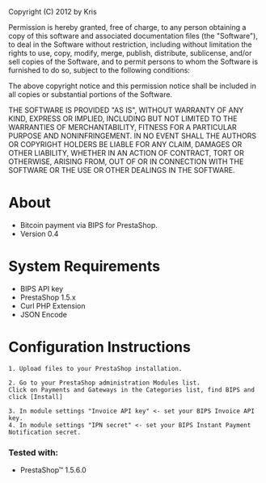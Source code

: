 Copyright (C) 2012 by Kris

Permission is hereby granted, free of charge, to any person obtaining a copy
of this software and associated documentation files (the "Software"), to deal
in the Software without restriction, including without limitation the rights
to use, copy, modify, merge, publish, distribute, sublicense, and/or sell
copies of the Software, and to permit persons to whom the Software is
furnished to do so, subject to the following conditions:

The above copyright notice and this permission notice shall be included in
all copies or substantial portions of the Software.

THE SOFTWARE IS PROVIDED "AS IS", WITHOUT WARRANTY OF ANY KIND, EXPRESS OR
IMPLIED, INCLUDING BUT NOT LIMITED TO THE WARRANTIES OF MERCHANTABILITY,
FITNESS FOR A PARTICULAR PURPOSE AND NONINFRINGEMENT. IN NO EVENT SHALL THE
AUTHORS OR COPYRIGHT HOLDERS BE LIABLE FOR ANY CLAIM, DAMAGES OR OTHER
LIABILITY, WHETHER IN AN ACTION OF CONTRACT, TORT OR OTHERWISE, ARISING FROM,
OUT OF OR IN CONNECTION WITH THE SOFTWARE OR THE USE OR OTHER DEALINGS IN
THE SOFTWARE.

About
=====
+ Bitcoin payment via BIPS for PrestaShop.
+ Version 0.4

System Requirements
===================
+ BIPS API key
+ PrestaShop 1.5.x
+ Curl PHP Extension
+ JSON Encode
  
Configuration Instructions
==========================
    1. Upload files to your PrestaShop installation.

    2. Go to your PrestaShop administration Modules list.
    Click on Payments and Gateways in the Categories list, find BIPS and click [Install]
  
    3. In module settings "Invoice API key" <- set your BIPS Invoice API key.
    4. In module settings "IPN secret" <- set your BIPS Instant Payment Notification secret.

### Tested with:

+ PrestaShop™ 1.5.6.0
